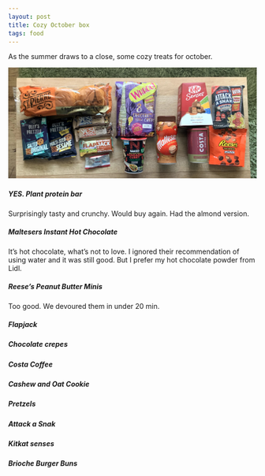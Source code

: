 ```yaml
---
layout: post
title: Cozy October box
tags: food
---
```


As the summer draws to a close, some cozy treats for october.

<img src="october-box.jpg" />

##### YES. Plant protein bar
Surprisingly tasty and crunchy. Would buy again. Had the almond version. 

##### Maltesers Instant Hot Chocolate
It’s hot chocolate, what’s not to love. I ignored their recommendation of using water and it was still good. But I prefer my hot chocolate powder from Lidl.

##### Reese’s Peanut Butter Minis
Too good. We devoured them in under 20 min. 

##### Flapjack

##### Chocolate crepes

##### Costa Coffee

##### Cashew and Oat Cookie

##### Pretzels

##### Attack a Snak

##### Kitkat senses

##### Brioche Burger Buns
